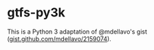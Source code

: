 gtfs-py3k
=========

This is a Python 3 adaptation of @mdellavo's gist ([gist.github.com/mdellavo/2159074](https://gist.github.com/mdellavo/2159074)).
